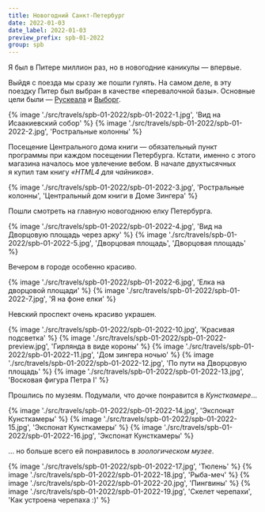 ```yaml
---
title: Новогодний Санкт-Петербург
date: 2022-01-03
date_label: 2022-01-03
preview_prefix: spb-01-2022
group: spb
---
```

Я был в Питере миллион раз, но в новогодние каникулы — впервые.

Выйдя с поезда мы сразу же пошли гулять. На самом деле, в эту поездку Питер был выбран в качестве «перевалочной базы». Основные цели были — [Рускеала](/travels/ruskeala-01-2022/) и [Выборг](/travels/vyborg-01-2022/).

{% image './src/travels/spb-01-2022/spb-01-2022-1.jpg', 'Вид на Исаакиевский собор' %}
{% image './src/travels/spb-01-2022/spb-01-2022-2.jpg', 'Ростральные колонны' %}

Посещение Центрального дома книги — обязательный пункт программы при каждом посещении Петербурга. Кстати, именно с этого магазина началось мое увлечение вебом. В начале двухтысячных я купил там книгу _«HTML4 для чайников»_.

{% image './src/travels/spb-01-2022/spb-01-2022-3.jpg', 'Ростральные колонны', 'Центральный дом книги в Доме Зингера' %}

Пошли смотреть на главную новогоднюю елку Петербурга.

{% image './src/travels/spb-01-2022/spb-01-2022-4.jpg', 'Вид на Дворцовую площадь через арку' %}
{% image './src/travels/spb-01-2022/spb-01-2022-5.jpg', 'Дворцовая площадь', 'Дворцовая площадь' %}

Вечером в городе особенно красиво.

{% image './src/travels/spb-01-2022/spb-01-2022-6.jpg', 'Елка на дворцовой площади' %}
{% image './src/travels/spb-01-2022/spb-01-2022-7.jpg', 'Я на фоне елки' %}

Невский проспект очень красиво украшен.

{% image './src/travels/spb-01-2022/spb-01-2022-10.jpg', 'Красивая подсветка' %}
{% image './src/travels/spb-01-2022/spb-01-2022-preview.jpg', 'Гирлянда в виде короны' %}
{% image './src/travels/spb-01-2022/spb-01-2022-11.jpg', 'Дом зингера ночью' %}
{% image './src/travels/spb-01-2022/spb-01-2022-12.jpg', 'По пути на Дворцовую площадь' %}
{% image './src/travels/spb-01-2022/spb-01-2022-13.jpg', 'Восковая фигура Петра I' %}

Прошлись по музеям. Подумали, что дочке понравится в _Кунсткамере_...

{% image './src/travels/spb-01-2022/spb-01-2022-14.jpg', 'Экспонат Кунсткамеры' %}
{% image './src/travels/spb-01-2022/spb-01-2022-15.jpg', 'Экспонат Кунсткамеры' %}
{% image './src/travels/spb-01-2022/spb-01-2022-16.jpg', 'Экспонат Кунсткамеры' %}


... но больше всего ей понравилось в _зоологическом музее_.

{% image './src/travels/spb-01-2022/spb-01-2022-17.jpg', 'Тюлень' %}
{% image './src/travels/spb-01-2022/spb-01-2022-18.jpg', 'Рыба-меч' %}
{% image './src/travels/spb-01-2022/spb-01-2022-20.jpg', 'Пингвины' %}
{% image './src/travels/spb-01-2022/spb-01-2022-19.jpg', 'Скелет черепахи', 'Как устроена черепаха :)' %}
